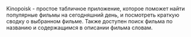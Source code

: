 Kinopoisk - простое табличное приложение, которое поможет найти популярные фильмы на сегодняшний день, и посмотреть краткую сводку о выбранном фильме. 
Также доступен поиск фильма по названию и содержащимся в описании фильма словам. 

